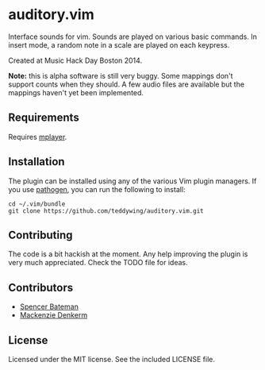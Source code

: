 auditory.vim
============

Interface sounds for vim. Sounds are played on various basic commands. In insert mode, a random note in a scale are played on each keypress.

Created at Music Hack Day Boston 2014.


**Note:** this is alpha software is still very buggy. Some mappings don't support counts when they should. A few audio files are available but the mappings haven't yet been implemented.


## Requirements
Requires [mplayer](http://www.mplayerhq.hu/).


## Installation
The plugin can be installed using any of the various Vim plugin managers. If you use [pathogen](https://github.com/tpope/vim-pathogen), you can run the following to install:

	cd ~/.vim/bundle
	git clone https://github.com/teddywing/auditory.vim.git


## Contributing
The code is a bit hackish at the moment. Any help improving the plugin is very much appreciated. Check the TODO file for ideas.


## Contributors
- [Spencer Bateman](https://soundcloud.com/spencerbateman)
- [Mackenzie Denkerm](https://soundcloud.com/mackenzie-denker)


## License
Licensed under the MIT license. See the included LICENSE file.
